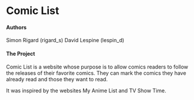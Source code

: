 # Comic List

#### Authors
Simon Rigard (rigard_s)
David Lespine (lespin_d)

#### The Project
Comic List is a website whose purpose is to allow
comics readers to follow the releases of their
favorite comics. They can mark the comics they
have already read and those they want to read.

It was inspired by the websites My Anime List and
TV Show Time.